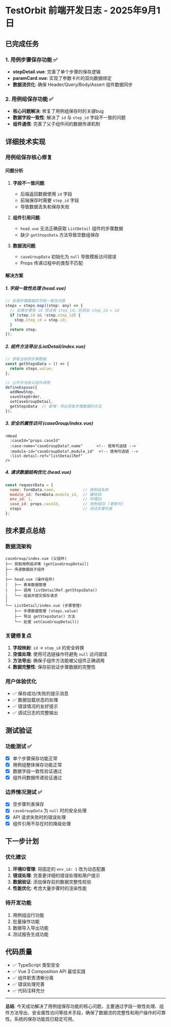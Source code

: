 # TestOrbit 前端开发日志 - 2025年9月1日

## 已完成任务

### 1. 用例步骤保存功能 ✅
- **stepDetail.vue**: 完善了单个步骤的保存逻辑
- **paramCard.vue**: 实现了参数卡片的双向数据绑定
- **数据流优化**: 确保 Header/Query/Body/Assert 组件数据同步

### 2. 用例组保存功能 ✅
- **核心问题解决**: 修复了用例组保存时的关键bug
- **数据字段一致性**: 解决了 `id` 与 `step_id` 字段不一致的问题
- **组件通信**: 完善了父子组件间的数据传递机制

## 详细技术实现

### 用例组保存核心修复

#### 问题分析
1. **字段不一致问题**: 
   - 后端返回数据使用 `id` 字段
   - 前端保存时需要 `step_id` 字段
   - 导致数据丢失和保存失败

2. **组件引用问题**:
   - `head.vue` 无法正确获取 `ListDetail` 组件的步骤数据
   - 缺少 `getStepsData` 方法导致空数组保存

3. **数据流问题**:
   - `caseGroupData` 初始化为 `null` 导致模板访问错误
   - Props 传递过程中的类型不匹配

#### 解决方案

##### 1. 字段一致性处理 (head.vue)
```javascript
// 处理步骤数据的字段一致性问题
steps = steps.map((step: any) => {
  // 如果步骤有 id 但没有 step_id，则添加 step_id = id
  if (step.id && !step.step_id) {
    step.step_id = step.id;
  }
  return step;
});
```

##### 2. 组件方法导出 (ListDetail/index.vue)
```javascript
// 获取当前的步骤数据
const getStepsData = () => {
  return steps.value;
};

// 公开方法给父组件调用
defineExpose({
  addNewStep,
  saveStepOrder,
  setCaseGroupDetail,
  getStepsData  // 新增：导出获取步骤数据的方法
});
```

##### 3. 安全的属性访问 (caseGroup/index.vue)
```vue
<Head 
  :caseId="props.caseId"
  :case-name="caseGroupData?.name"      <!-- 使用可选链 -->
  :module-id="caseGroupData?.module_id"  <!-- 使用可选链 -->
  :list-detail-ref="listDetailRef"
/>
```

##### 4. 请求数据结构优化 (head.vue)
```javascript
const requestData = {
  name: formData.name,            // 用例组名称
  module_id: formData.module_id,  // 模块ID
  env_id: 1,                      // 环境ID
  case_id: props.caseId,          // 用例组ID (更新时)
  steps                           // 测试步骤列表
};
```

## 技术要点总结

### 数据流架构
```
caseGroup/index.vue (父组件)
├── 获取用例组详情 (getCaseGroupDetail)
├── 传递数据给子组件
│
├── head.vue (操作组件)
│   ├── 表单数据管理
│   ├── 调用 listDetailRef.getStepsData()
│   └── 组装并提交保存请求
│
└── ListDetail/index.vue (步骤管理)
    ├── 步骤数据管理 (steps.value)
    ├── 导出 getStepsData() 方法
    └── 处理 setCaseGroupDetail()
```

### 关键修复点
1. **字段映射**: `id` → `step_id` 的安全转换
2. **空值处理**: 使用可选链操作符避免 `null` 访问错误
3. **方法导出**: 确保子组件方法能被父组件正确调用
4. **数据完整性**: 保存前验证步骤数据的完整性

### 用户体验优化
- ✅ 保存成功/失败的提示消息
- ✅ 数据加载状态的处理
- ✅ 错误情况的友好提示
- ✅ 调试日志的完整输出

## 测试验证

### 功能测试 ✅
- [x] 单个步骤保存功能正常
- [x] 用例组整体保存功能正常
- [x] 数据字段一致性验证通过
- [x] 组件间数据传递验证通过

### 边界情况测试 ✅
- [x] 空步骤列表保存
- [x] `caseGroupData` 为 `null` 时的安全处理
- [x] API 请求失败时的错误处理
- [x] 组件引用不存在时的降级处理

## 下一步计划

### 优化建议
1. **环境ID管理**: 将固定的 `env_id: 1` 改为动态配置
2. **错误处理**: 完善更详细的错误处理和用户提示
3. **数据验证**: 添加保存前的数据完整性校验
4. **性能优化**: 考虑大量步骤时的渲染性能

### 待开发功能
1. 用例组运行功能
2. 批量操作功能
3. 数据导入导出功能
4. 测试报告生成功能

## 代码质量
- ✅ TypeScript 类型安全
- ✅ Vue 3 Composition API 最佳实践
- ✅ 组件职责清晰分离
- ✅ 错误处理完善
- ✅ 代码注释充分

---

**总结**: 今天成功解决了用例组保存功能的核心问题，主要通过字段一致性处理、组件方法导出、安全属性访问等技术手段，确保了数据流的完整性和用户操作的可靠性。系统的保存功能现已稳定可用。